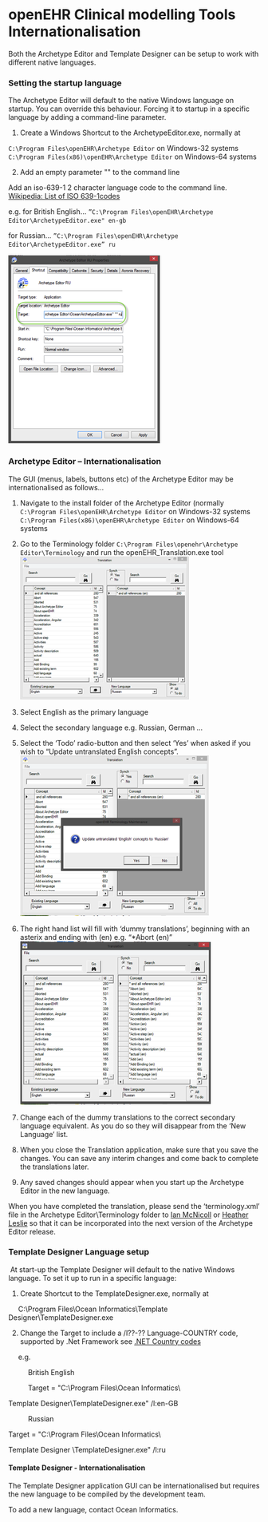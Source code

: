 # openEHR Clinical modelling Tools Internationalisation

Both the Archetype Editor and Template Designer can be setup to work with different native languages.

### Setting the startup language

The Archetype Editor will default to the native Windows language on startup. You can override this behaviour. Forcing it to startup in a specific language by adding a command-line parameter.

1. Create a Windows Shortcut to the ArchetypeEditor.exe, normally at

``C:\Program Files\openEHR\Archetype Editor`` on Windows-32 systems
``C:\Program Files(x86)\openEHR\Archetype Editor`` on Windows-64 systems

2. Add an empty parameter "" to the command line

Add an iso-639-1 2 character language code to the command line.
[Wikipedia: List of ISO 639-1codes](http://en.wikipedia.org/wiki/List_of_ISO_639-1_codes)

e.g.
for British English…
``”C:\Program Files\openEHR\Archetype Editor\ArchetypeEditor.exe" en-gb``

for Russian…
``”C:\Program Files\openEHR\Archetype Editor\ArchetypeEditor.exe” ru``

![](./images/ae_startup_language.png)

### **Archetype Editor – Internationalisation**

The GUI (menus, labels, buttons etc) of the Archetype Editor may be internationalised as follows…

1. Navigate to the install folder of the Archetype Editor (normally
``C:\Program Files\openEHR\Archetype Editor`` on Windows-32 systems
``C:\Program Files(x86)\openEHR\Archetype Editor`` on Windows-64 systems
2. Go to the Terminology folder ``C:\Program Files\openehr\Archetype Editor\Terminology`` and run the openEHR_Translation.exe tool
![](./images/ae_inter.png)
3. Select English as the primary language
4. Select the secondary language e.g. Russian, German …

5. Select the ‘Todo’ radio-button and then select ‘Yes’ when asked if you wish to “Update untranslated English concepts”.
![](./images/ae_inter_2.png)

6. The right hand list will fill with ‘dummy translations’, beginning with an asterix and ending with (en) e.g. “*Abort (en)”
![](./images/ae_inter_3.png)

7. Change each of the dummy translations to the correct secondary language equivalent. As you do so they will disappear from the ‘New Language’ list.
8. When you close the Translation application, make sure that you save the changes. You can save any interim changes and come back to complete the translations later.
9. Any saved changes should appear when you start up the Archetype Editor in the new language.

When you have completed the translation, please send the ‘terminology.xml’ file in the Archetype Editor\Terminology folder to [Ian McNicoll](mailto:ian.mcnicoll@openehr.org) or [Heather Leslie](mailto:heather.leslie@oceaninformatics.com) so that it can be incorporated into the next version of the Archetype Editor release.

### Template Designer Language setup

 At start-up the Template Designer will default to the native Windows language. To set it up to run in a specific language:

1. Create Shortcut to the TemplateDesigner.exe, normally at

     C:\Program Files\Ocean Informatics\Template Designer\TemplateDesigner.exe

2. Change the Target to include a /l??-?? Language-COUNTRY code, supported by .Net Framework see [.NET Country codes](http://msdn.microsoft.com/en-us/goglobal/bb896001.aspx)

     e.g.

          British English

          Target = "C:\Program Files\Ocean Informatics\

Template Designer\TemplateDesigner.exe" /l:en-GB

          Russian

Target = "C:\Program Files\Ocean Informatics\

Template Designer \TemplateDesigner.exe" /l:ru

#### Template Designer - Internationalisation

The Template Designer application GUI can be internationalised but requires the new language to be compiled by the development team.

To add a new language, contact Ocean Informatics.
